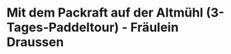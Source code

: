 Mit dem Packraft auf der Altmühl (3-Tages-Paddeltour) - Fräulein Draussen
========================================


